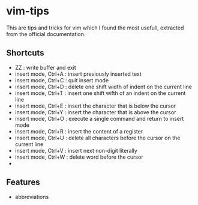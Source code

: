 # vim-tips
This are tips and tricks for vim which I found the most usefull, extracted from the official documentation.

## Shortcuts
- ZZ : write buffer and exit
- insert mode, Ctrl+A : insert previously inserted text
- insert mode, Ctrl+C : quit insert mode
- insert mode, Ctrl+D : delete one shift width of indent on the current line
- insert mode, Ctrl+T : insert one shift wifth of an indent on the current line
- insert mode, Ctrl+E : insert the character that is below the cursor
- insert mode, Ctrl+Y : insert the character that is above the cursor
- insert mode, Ctrl+O : execute a single command and return to insert mode
- insert mode, Ctrl+R <register> : insert the content of a register
- insert mode, Ctrl+U : delete all characters before the cursor on the current line
- insert mode, Ctrl+V <char> : insert next non-digit literally
- insert mode, Ctrl+W : delete word before the cursor
-

## Features
- abbreviations
